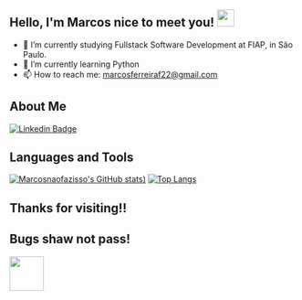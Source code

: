 ## Hello, I'm Marcos nice to meet you! <img src=https://github.com/TheDudeThatCode/TheDudeThatCode/blob/master/Assets/Hi.gif width="30">

- 🔭 I’m currently studying Fullstack Software Development at FIAP, in São Paulo.
- 🌱 I’m currently learning Python
- 📫 How to reach me: marcosferreiraf22@gmail.com

## About Me
[![Linkedin Badge](https://img.shields.io/badge/-LinkedIn-blue?style=flat-square&logo=Linkedin&logoColor=white&link=https://www.linkedin.com/in/marcosvmferreira/)](https://www.linkedin.com/in/marcosvmferreira/)

## Languages and Tools
[![Marcosnaofazisso's GitHub stats](https://github-readme-stats.vercel.app/api?username=marcosnaofazisso&show_icons=true&theme=onedark))](https://github.com/marcosnaofazisso/github-readme-stats)
[![Top Langs](https://github-readme-stats.vercel.app/api/top-langs/?username=marcosnaofazisso&layout=compact&theme=onedark)](https://github.com/anuraghazra/github-readme-stats)

## Thanks for visiting!!

## Bugs shaw not pass! 
<img src=https://github.com/TheDudeThatCode/TheDudeThatCode/blob/master/Assets/gandalf_parrot.gif width="60">
